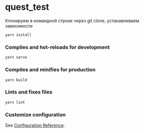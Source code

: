 # quest\_test

Клонируем в командной строке через git clone, устанавливаем зависимости 



```text
yarn install
```

### Compiles and hot-reloads for development

```text
yarn serve
```

### Compiles and minifies for production

```text
yarn build
```

### Lints and fixes files

```text
yarn lint
```

### Customize configuration

See [Configuration Reference](https://cli.vuejs.org/config/).

